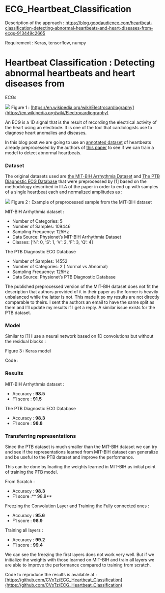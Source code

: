 # ECG_Heartbeat_Classification

Description of the approach : https://blog.goodaudience.com/heartbeat-classification-detecting-abnormal-heartbeats-and-heart-diseases-from-ecgs-913449c2665

Requirement : Keras, tensorflow, numpy 

# Heartbeat Classification : Detecting abnormal heartbeats and heart diseases from
ECGs

![](https://cdn-images-1.medium.com/max/1600/1*QLO4ZfqK44tmBzpsOx2VjQ.jpeg)
<span class="figcaption_hack">Figure 1 :
[https://en.wikipedia.org/wiki/Electrocardiography](https://en.wikipedia.org/wiki/Electrocardiography)</span>

An ECG is a 1D signal that is the result of recording the electrical activity of
the heart using an electrode. It is one of the tool that cardiologists use to
diagnose heart anomalies and diseases.

In this blog post we are going to use an [annotated
dataset](https://www.kaggle.com/shayanfazeli/heartbeat) of heartbeats already
preprocessed by the authors of [this paper](https://arxiv.org/abs/1805.00794) to
see if we can train a model to detect abnormal heartbeats.

### Dataset

The original datasets used are [the MIT-BIH Arrhythmia
Dataset](https://www.physionet.org/physiobank/database/mitdb/) and [The PTB
Diagnostic ECG Database](https://www.physionet.org/physiobank/database/ptbdb/)
that were preprocessed by [1] based on the methodology described in III.A of the
paper in order to end up with samples of a single heartbeat each and normalized
amplitudes as :

![](https://cdn-images-1.medium.com/max/1600/1*1iDuoH9i1LR-BDwuuid3PQ.png)
<span class="figcaption_hack">Figure 2 : Example of preprocessed sample from the MIT-BIH dataset</span>

MIT-BIH Arrhythmia dataset :

* Number of Categories: 5
* Number of Samples: 109446
* Sampling Frequency: 125Hz
* Data Source: Physionet’s MIT-BIH Arrhythmia Dataset
* Classes: [’N’: 0, ‘S’: 1, ‘V’: 2, ‘F’: 3, ‘Q’: 4]

The PTB Diagnostic ECG Database

* Number of Samples: 14552
* Number of Categories: 2 ( Normal vs Abnomal)
* Sampling Frequency: 125Hz
* Data Source: Physionet’s PTB Diagnostic Database

The published preprocessed version of the MIT-BIH dataset does not fit the
description that authors provided of it in their paper as the former is heavily
unbalanced while the latter is not. This made it so my results are not directly
comparable to theirs. I sent the authors an email to have the same split as them
and I’ll update my results if I get a reply. A similar issue exists for the PTB
dataset.

### Model

Similar to [1] I use a neural network based on 1D convolutions but without the
residual blocks :

<span class="figcaption_hack">Figure 3 : Keras model</span>

Code :

### Results

MIT-BIH Arrhythmia dataset :

* Accuracy : **98.5**
* F1 score : **91.5**

The PTB Diagnostic ECG Database

* Accuracy : **98.3**
* F1 score : **98.8**

### Transferring representations

Since the PTB dataset is much smaller than the MIT-BIH dataset we can try and
see if the representations learned from MIT-BIH dataset can generalize and be
useful to the PTB dataset and improve the performance.

This can be done by loading the weights learned in MIT-BIH as initial point of
training the PTB model.

From Scratch :

* Accuracy : **98.3**
* F1 score :** 98.8**

Freezing the Convolution Layer and Training the Fully connected ones :

* Accuracy : **95.6**
* F1 score : **96.9**

Training all layers :

* Accuracy : **99.2**
* F1 score : **99.4**

We can see the freezing the first layers does not work very well. But if we
initialize the weights with those learned on MIT-BIH and train all layers we are
able to improve the performance compared to training from scratch.

Code to reproduce the results is available at :
[https://github.com/CVxTz/ECG_Heartbeat_Classification](https://github.com/CVxTz/ECG_Heartbeat_Classification)

